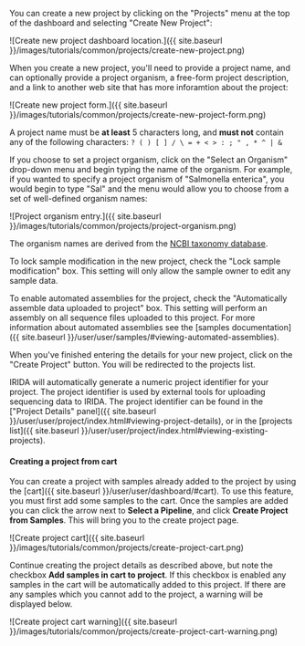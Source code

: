 You can create a new project by clicking on the "Projects" menu at the top of the dashboard and selecting "Create New Project":

![Create new project dashboard location.]({{ site.baseurl }}/images/tutorials/common/projects/create-new-project.png)

When you create a new project, you'll need to provide a project name, and can optionally provide a project organism, a free-form project description, and a link to another web site that has more inforamtion about the project:

![Create new project form.]({{ site.baseurl }}/images/tutorials/common/projects/create-new-project-form.png)

A project name must be **at least** 5 characters long, and **must not** contain any of the following characters: `? ( ) [ ] / \ = + < > : ; " , * ^ | &`

If you choose to set a project organism, click on the "Select an Organism" drop-down menu and begin typing the name of the organism. For example, if you wanted to specify a project organism of "Salmonella enterica", you would begin to type "Sal" and the menu would allow you to choose from a set of well-defined organism names:

![Project organism entry.]({{ site.baseurl }}/images/tutorials/common/projects/project-organism.png)

The organism names are derived from the [NCBI taxonomy database](http://www.ncbi.nlm.nih.gov/taxonomy).

To lock sample modification in the new project, check the "Lock sample modification" box. This setting will only allow the sample owner to edit any sample data.

To enable automated assemblies for the project, check the "Automatically assemble data uploaded to project" box.  This setting will perform an assembly on all sequence files uploaded to this project.  For more information about automated assemblies see the [samples documentation]({{ site.baseurl }}/user/user/samples/#viewing-automated-assemblies).

When you've finished entering the details for your new project, click on the "Create Project" button. You will be redirected to the projects list.

IRIDA will automatically generate a numeric project identifier for your project. The project identifier is used by external tools for uploading sequencing data to IRIDA. The project identifier can be found in the ["Project Details" panel]({{ site.baseurl }}/user/user/project/index.html#viewing-project-details), or in the [projects list]({{ site.baseurl }}/user/user/project/index.html#viewing-existing-projects).

#### Creating a project from cart

You can create a project with samples already added to the project by using the [cart]({{ site.baseurl }}/user/user/dashboard/#cart).  To use this feature, you must first add some samples to the cart.  Once the samples are added you can click the arrow next to **Select a Pipeline**, and click **Create Project from Samples**.  This will bring you to the create project page.

![Create project cart]({{ site.baseurl }}/images/tutorials/common/projects/create-project-cart.png)

Continue creating the project details as described above, but note the checkbox **Add samples in cart to project**.  If this checkbox is enabled any samples in the cart will be automatically added to this project.  If there are any samples which you cannot add to the project, a warning will be displayed below.

![Create project cart warning]({{ site.baseurl }}/images/tutorials/common/projects/create-project-cart-warning.png)